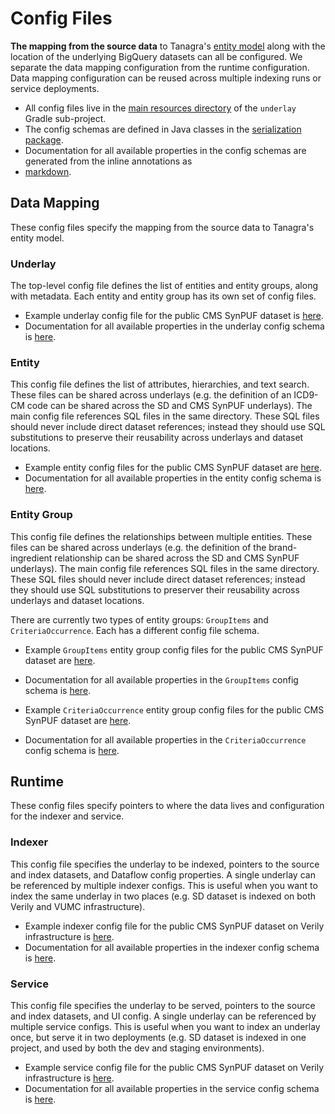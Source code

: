 # Config Files
**The mapping from the source data** to Tanagra's [entity model](ENTITY_MODEL.md) along with the location of the 
underlying BigQuery datasets can all be configured. We separate the data mapping configuration from the runtime 
configuration. Data mapping configuration can be reused across multiple indexing runs or service deployments.

- All config files live in the [main resources directory](../underlay/src/main/resources/config/) of the `underlay` Gradle sub-project.
- The config schemas are defined in Java classes in the [serialization package](../underlay/src/main/java/bio/terra/tanagra/underlay/serialization/).
- Documentation for all available properties in the config schemas are generated from the inline annotations as 
- [markdown](generated/UNDERLAY_CONFIG.md).

## Data Mapping
These config files specify the mapping from the source data to Tanagra's entity model.

### Underlay
The top-level config file defines the list of entities and entity groups, along with metadata. Each entity and entity
group has its own set of config files.

- Example underlay config file for the public CMS SynPUF dataset is [here](../underlay/src/main/resources/config/underlay/cmssynpuf/underlay.json).
- Documentation for all available properties in the underlay config schema is [here](generated/UNDERLAY_CONFIG.md#szunderlay).

### Entity
This config file defines the list of attributes, hierarchies, and text search. These files can be shared across underlays
(e.g. the definition of an ICD9-CM code can be shared across the SD and CMS SynPUF underlays). The main config file
references SQL files in the same directory. These SQL files should never include direct dataset references; instead
they should use SQL substitutions to preserve their reusability across underlays and dataset locations.

- Example entity config files for the public CMS SynPUF dataset are [here](../underlay/src/main/resources/config/datamapping/omop/entity/condition/).
- Documentation for all available properties in the entity config schema is [here](generated/UNDERLAY_CONFIG.md#szentity).

### Entity Group
This config file defines the relationships between multiple entities. These files can be shared across underlays (e.g. the
definition of the brand-ingredient relationship can be shared across the SD and CMS SynPUF underlays). The main config
file references SQL files in the same directory. These SQL files should never include direct dataset references; instead
they should use SQL substitutions to preserver their reusability across underlays and dataset locations.

There are currently two types of entity groups: `GroupItems` and `CriteriaOccurrence`. Each has a different config file schema.

- Example `GroupItems` entity group config files for the public CMS SynPUF dataset are [here](../underlay/src/main/resources/config/datamapping/omop/entitygroup/brandIngredient/).
- Documentation for all available properties in the `GroupItems` config schema is [here](generated/UNDERLAY_CONFIG.md#szgroupitems).


- Example `CriteriaOccurrence` entity group config files for the public CMS SynPUF dataset are [here](../underlay/src/main/resources/config/datamapping/omop/entitygroup/conditionPerson/).
- Documentation for all available properties in the `CriteriaOccurrence` config schema is [here](generated/UNDERLAY_CONFIG.md#szcriteriaoccurrence).

## Runtime
These config files specify pointers to where the data lives and configuration for the indexer and service.

### Indexer
This config file specifies the underlay to be indexed, pointers to the source and index datasets, and Dataflow config
properties. A single underlay can be referenced by multiple indexer configs. This is useful when you want to index
the same underlay in two places (e.g. SD dataset is indexed on both Verily and VUMC infrastructure).

- Example indexer config file for the public CMS SynPUF dataset on Verily infrastructure is [here](../underlay/src/main/resources/config/indexer/cmssynpuf_verily.json).
- Documentation for all available properties in the indexer config schema is [here](generated/UNDERLAY_CONFIG.md#szindexer).

### Service
This config file specifies the underlay to be served, pointers to the source and index datasets, and UI config.
A single underlay can be referenced by multiple service configs. This is useful when you want to index an underlay
once, but serve it in two deployments (e.g. SD dataset is indexed in one project, and used by both the dev and
staging environments).

- Example service config file for the public CMS SynPUF dataset on Verily infrastructure is [here](../underlay/src/main/resources/config/service/cmssynpuf_verily.json).
- Documentation for all available properties in the service config schema is [here](generated/UNDERLAY_CONFIG.md#szservice).
